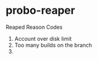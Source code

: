# probo-reaper

Reaped Reason Codes
 1. Account over disk limit
 2. Too many builds on the branch
 3.
